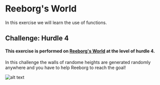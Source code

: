 # Reeborg's World 

In this exercise we will learn the use of functions.

## Challenge: Hurdle 4

#### This exercise is performed on [Reeborg's World](https://reeborg.ca/reeborg.html?lang=en&mode=python&menu=worlds%2Fmenus%2Freeborg_intro_en.json&name=Hurdle%204&url=worlds%2Ftutorial_en%2Fhurdle4.json) at the level of hurdle 4. 


In this challenge the walls of randome heights are generated randomly anywhere and you have to help Reeborg to reach the goal!

![alt text](http://www.et.byu.edu/~gaw24/tte350/tee350_spring2011/course_files/RUR-PLE/images/intro/hurdles4_start.png)

